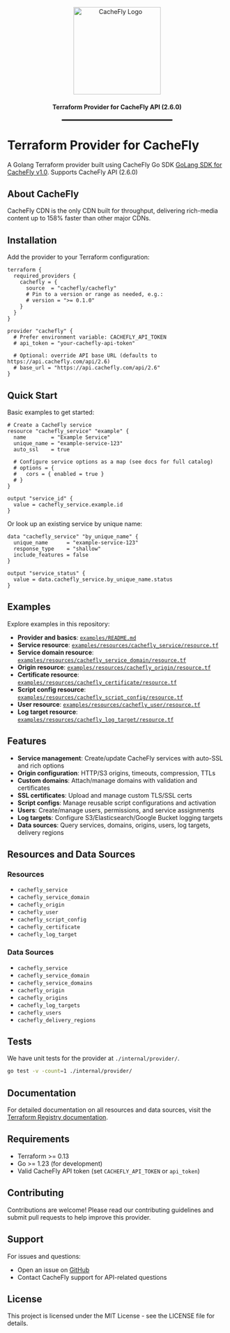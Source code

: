 <p align="center">
 <img src="https://www.cachefly.com/wp-content/uploads/2023/10/Thumbnail-About-Us-Video.png" alt="CacheFly Logo" width="200"/>
</p>

<h4 align="center">Terraform Provider for CacheFly API (2.6.0)</h4>

<hr style="width: 50%; border: 1px solid #000; margin: 20px auto;">

# Terraform Provider for CacheFly

A Golang Terraform provider built using CacheFly Go SDK [GoLang SDK for CacheFly v1.0](https://github.com/cachefly/cachefly-sdk-go). Supports CacheFly API (2.6.0)

## About CacheFly

CacheFly CDN is the only CDN built for throughput, delivering rich-media content up to 158% faster than other major CDNs.

## Installation

Add the provider to your Terraform configuration:

```hcl
terraform {
  required_providers {
    cachefly = {
      source  = "cachefly/cachefly"
      # Pin to a version or range as needed, e.g.:
      # version = ">= 0.1.0"
    }
  }
}

provider "cachefly" {
  # Prefer environment variable: CACHEFLY_API_TOKEN
  # api_token = "your-cachefly-api-token"

  # Optional: override API base URL (defaults to https://api.cachefly.com/api/2.6)
  # base_url = "https://api.cachefly.com/api/2.6"
}
```

## Quick Start

Basic examples to get started:

```hcl
# Create a CacheFly service
resource "cachefly_service" "example" {
  name        = "Example Service"
  unique_name = "example-service-123"
  auto_ssl    = true

  # Configure service options as a map (see docs for full catalog)
  # options = {
  #   cors = { enabled = true }
  # }
}

output "service_id" {
  value = cachefly_service.example.id
}
```

Or look up an existing service by unique name:

```hcl
data "cachefly_service" "by_unique_name" {
  unique_name      = "example-service-123"
  response_type    = "shallow"
  include_features = false
}

output "service_status" {
  value = data.cachefly_service.by_unique_name.status
}
```

## Examples

Explore examples in this repository:

- **Provider and basics**: [`examples/README.md`](./examples/README.md)
- **Service resource**: [`examples/resources/cachefly_service/resource.tf`](./examples/resources/cachefly_service/resource.tf)
- **Service domain resource**: [`examples/resources/cachefly_service_domain/resource.tf`](./examples/resources/cachefly_service_domain/resource.tf)
- **Origin resource**: [`examples/resources/cachefly_origin/resource.tf`](./examples/resources/cachefly_origin/resource.tf)
- **Certificate resource**: [`examples/resources/cachefly_certificate/resource.tf`](./examples/resources/cachefly_certificate/resource.tf)
- **Script config resource**: [`examples/resources/cachefly_script_config/resource.tf`](./examples/resources/cachefly_script_config/resource.tf)
- **User resource**: [`examples/resources/cachefly_user/resource.tf`](./examples/resources/cachefly_user/resource.tf)
- **Log target resource**: [`examples/resources/cachefly_log_target/resource.tf`](./examples/resources/cachefly_log_target/resource.tf)


## Features
- **Service management**: Create/update CacheFly services with auto-SSL and rich options
- **Origin configuration**: HTTP/S3 origins, timeouts, compression, TTLs
- **Custom domains**: Attach/manage domains with validation and certificates
- **SSL certificates**: Upload and manage custom TLS/SSL certs
- **Script configs**: Manage reusable script configurations and activation
- **Users**: Create/manage users, permissions, and service assignments
- **Log targets**: Configure S3/Elasticsearch/Google Bucket logging targets
- **Data sources**: Query services, domains, origins, users, log targets, delivery regions

## Resources and Data Sources

### Resources
- `cachefly_service`
- `cachefly_service_domain`
- `cachefly_origin`
- `cachefly_user`
- `cachefly_script_config`
- `cachefly_certificate`
- `cachefly_log_target`

### Data Sources
- `cachefly_service`
- `cachefly_service_domain`
- `cachefly_service_domains`
- `cachefly_origin`
- `cachefly_origins`
- `cachefly_log_targets`
- `cachefly_users`
- `cachefly_delivery_regions`

##  Tests
We have unit tests for the provider at `./internal/provider/`.

```bash
go test -v -count=1 ./internal/provider/
```


## Documentation

For detailed documentation on all resources and data sources, visit the [Terraform Registry documentation](https://registry.terraform.io/providers/cachefly/cachefly/latest).

## Requirements

- Terraform >= 0.13
- Go >= 1.23 (for development)
- Valid CacheFly API token (set `CACHEFLY_API_TOKEN` or `api_token`)

## Contributing

Contributions are welcome! Please read our contributing guidelines and submit pull requests to help improve this provider.

## Support

For issues and questions:
- Open an issue on [GitHub](https://github.com/cachefly/terraform-provider-cachefly/issues)
- Contact CacheFly support for API-related questions

## License

This project is licensed under the MIT License - see the LICENSE file for details.